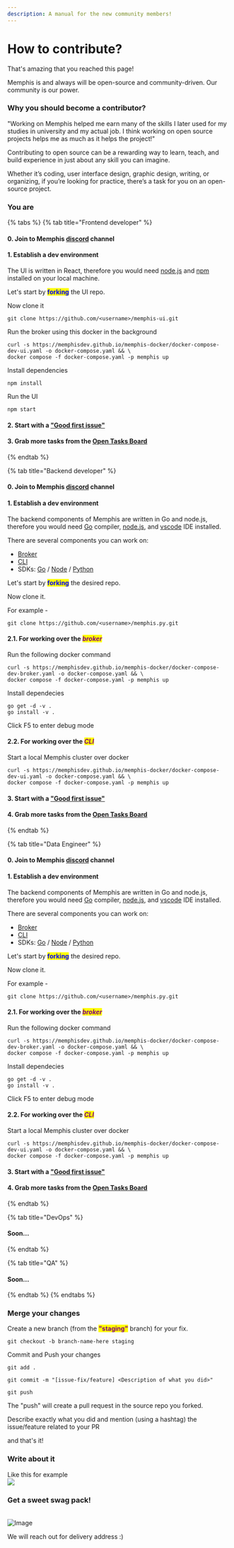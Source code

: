 ```yaml
---
description: A manual for the new community members!
---
```


# How to contribute?

That's amazing that you reached this page!

Memphis is and always will be open-source and community-driven. Our community is our power.

### Why you should become a contributor?

"Working on Memphis helped me earn many of the skills I later used for my studies in university and my actual job. I think working on open source projects helps me as much as it helps the project!"

Contributing to open source can be a rewarding way to learn, teach, and build experience in just about any skill you can imagine.

Whether it’s coding, user interface design, graphic design, writing, or organizing, if you’re looking for practice, there’s a task for you on an open-source project.

### You are

{% tabs %}
{% tab title="Frontend developer" %}
#### 0. Join to Memphis [discord](https://discord.gg/WZpysvAeTf) channel

#### 1. Establish a dev environment

The UI is written in React, therefore you would need [node.js](https://nodejs.org/) and [npm](https://npmjs.com) installed on your local machine.

Let's start by <mark style="color:blue;">**forking**</mark> the UI repo.

Now clone it

```
git clone https://github.com/<username>/memphis-ui.git
```

Run the broker using this docker in the background

```
curl -s https://memphisdev.github.io/memphis-docker/docker-compose-dev-ui.yaml -o docker-compose.yaml && \
docker compose -f docker-compose.yaml -p memphis up
```

Install dependencies

```
npm install
```

Run the UI

```
npm start
```

#### 2. Start with a ["Good first issue"](https://github.com/memphisdev/memphis-ui/issues?q=is%3Aopen+is%3Aissue+label%3A%22good+first+issue%22)

#### 3. Grab more tasks from the [Open Tasks Board](https://github.com/orgs/memphisdev/projects/1)
{% endtab %}

{% tab title="Backend developer" %}
#### 0. Join to Memphis [discord](https://discord.gg/WZpysvAeTf) channel

#### 1. Establish a dev environment

The backend components of Memphis are written in Go and node.js, therefore you would need [Go](https://go.dev/dl/) compiler, [node.js](https://nodejs.org), and [vscode](https://code.visualstudio.com/download) IDE installed.

There are several components you can work on:

* [Broker](https://github.com/memphisdev/memphis-broker)
* [CLI](https://github.com/memphisdev/memphis-cli)
* SDKs: [Go](https://github.com/memphisdev/memphis.go) / [Node](https://github.com/memphisdev/memphis.js) / [Python](https://github.com/memphisdev/memphis.py)

Let's start by <mark style="color:blue;">**forking**</mark> the desired repo.

Now clone it.

For example -&#x20;

```
git clone https://github.com/<username>/memphis.py.git
```

#### 2.1. For working over the _<mark style="color:purple;">**broker**</mark>_

Run the following docker command

```
curl -s https://memphisdev.github.io/memphis-docker/docker-compose-dev-broker.yaml -o docker-compose.yaml && \
docker compose -f docker-compose.yaml -p memphis up
```

Install dependecies

```
go get -d -v .
go install -v .
```

Click F5 to enter debug mode

#### 2.2. For working over the _<mark style="color:purple;">**CLI**</mark>_

Start a local Memphis cluster over docker

```
curl -s https://memphisdev.github.io/memphis-docker/docker-compose-dev-ui.yaml -o docker-compose.yaml && \
docker compose -f docker-compose.yaml -p memphis up
```

#### 3. Start with a ["Good first issue"](https://github.com/memphisdev/memphis-ui/issues?q=is%3Aopen+is%3Aissue+label%3A%22good+first+issue%22)

#### 4. Grab more tasks from the [Open Tasks Board](https://github.com/orgs/memphisdev/projects/1)
{% endtab %}

{% tab title="Data Engineer" %}
#### 0. Join to Memphis [discord](https://discord.gg/WZpysvAeTf) channel

#### 1. Establish a dev environment

The backend components of Memphis are written in Go and node.js, therefore you would need [Go](https://go.dev/dl/) compiler, [node.js](https://nodejs.org), and [vscode](https://code.visualstudio.com/download) IDE installed.

There are several components you can work on:

* [Broker](https://github.com/memphisdev/memphis-broker)
* [CLI](https://github.com/memphisdev/memphis-cli)
* SDKs: [Go](https://github.com/memphisdev/memphis.go) / [Node](https://github.com/memphisdev/memphis.js) / [Python](https://github.com/memphisdev/memphis.py)

Let's start by <mark style="color:blue;">**forking**</mark> the desired repo.

Now clone it.

For example -&#x20;

```
git clone https://github.com/<username>/memphis.py.git
```

#### 2.1. For working over the _<mark style="color:purple;">**broker**</mark>_

Run the following docker command

```
curl -s https://memphisdev.github.io/memphis-docker/docker-compose-dev-broker.yaml -o docker-compose.yaml && \
docker compose -f docker-compose.yaml -p memphis up
```

Install dependecies

```
go get -d -v .
go install -v .
```

Click F5 to enter debug mode

#### 2.2. For working over the _<mark style="color:purple;">**CLI**</mark>_

Start a local Memphis cluster over docker

```
curl -s https://memphisdev.github.io/memphis-docker/docker-compose-dev-ui.yaml -o docker-compose.yaml && \
docker compose -f docker-compose.yaml -p memphis up
```

#### 3. Start with a ["Good first issue"](https://github.com/memphisdev/memphis-ui/issues?q=is%3Aopen+is%3Aissue+label%3A%22good+first+issue%22)

#### 4. Grab more tasks from the [Open Tasks Board](https://github.com/orgs/memphisdev/projects/1)
{% endtab %}

{% tab title="DevOps" %}
#### Soon...
{% endtab %}

{% tab title="QA" %}
#### Soon...
{% endtab %}
{% endtabs %}

### Merge your changes

Create a new branch (from the <mark style="color:purple;">**"staging"**</mark> branch) for your fix.

```
git checkout -b branch-name-here staging
```

Commit and Push your changes

```
git add .
```

```
git commit -m "[issue-fix/feature] <Description of what you did>"
```

```
git push
```

The "push" will create a pull request in the source repo you forked.

Describe exactly what you did and mention (using a hashtag) the issue/feature related to your PR&#x20;

and that's it!

### Write about it

Like this for example\
![](../.gitbook/assets/image.png)

### Get a sweet swag pack!

\
![Image](https://media.discordapp.net/attachments/963333392844328964/999672120344850452/WhatsApp\_Image\_2022-07-21\_at\_15.00.16.jpeg?width=332\&height=300)

We will reach out for delivery address :)

